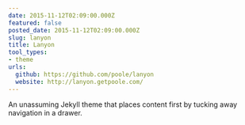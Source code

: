 ```yaml
---
date: 2015-11-12T02:09:00.000Z
featured: false
posted_date: 2015-11-12T02:09:00.000Z
slug: lanyon
title: Lanyon
tool_types:
- theme
urls:
  github: https://github.com/poole/lanyon
  website: http://lanyon.getpoole.com/
---
```


An unassuming Jekyll theme that places content first by tucking away navigation in a drawer.




